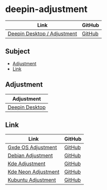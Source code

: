 

# deepin-adjustment

| Link | GitHub |
| ---- | ------ |
| [Deepin Desktop / Adjustment](https://samwhelp.github.io/deepin-adjustment/) | [GitHub](https://github.com/samwhelp/deepin-adjustment) |




## Subject

* [Adjustment](#adjustment)
* [Link](#link)




## Adjustment

| Adjustment |
| ---------- |
| [Deepin Desktop](https://github.com/samwhelp/deepin-adjustment/tree/main/prototype) |




## Link

| Link | GitHub |
| ---- | ------ |
| [Gxde OS Adjustment](https://samwhelp.github.io/gxde-adjustment/) | [GitHub](https://github.com/samwhelp/gxde-adjustment) |
| [Debian Adjustment](https://samwhelp.github.io/debian-adjustment/) | [GitHub](https://github.com/samwhelp/debian-adjustment) |
| [Kde Adjustment](https://samwhelp.github.io/kde-adjustment/) | [GitHub](https://github.com/samwhelp/kde-adjustment) |
| [Kde Neon Adjustment](https://samwhelp.github.io/kde-neon-adjustment/) | [GitHub](https://github.com/samwhelp/kde-neon-adjustment) |
| [Kubuntu Adjustment](https://samwhelp.github.io/kubuntu-adjustment/) | [GitHub](https://github.com/samwhelp/kubuntu-adjustment) |
